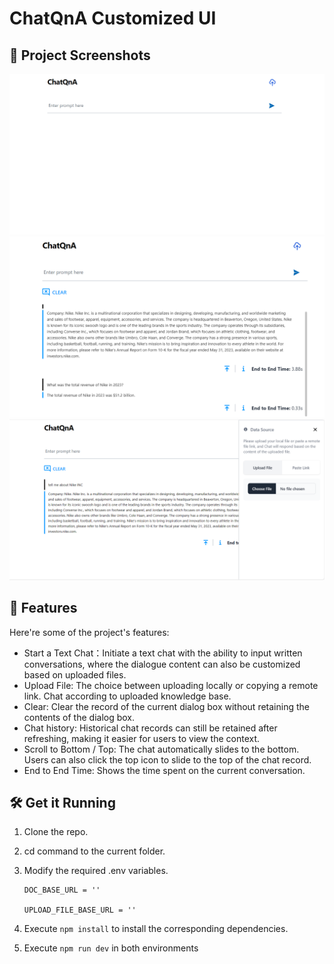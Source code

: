 # ChatQnA Customized UI

## 📸 Project Screenshots

![project-screenshot](../../../assets/img/chat_ui_init.png)
![project-screenshot](../../../assets/img/chat_ui_response.png)
![project-screenshot](../../../assets/img/chat_ui_upload.png)

## 🧐 Features

Here're some of the project's features:

- Start a Text Chat：Initiate a text chat with the ability to input written conversations, where the dialogue content can also be customized based on uploaded files.
- Upload File: The choice between uploading locally or copying a remote link. Chat according to uploaded knowledge base.
- Clear: Clear the record of the current dialog box without retaining the contents of the dialog box.
- Chat history: Historical chat records can still be retained after refreshing, making it easier for users to view the context.
- Scroll to Bottom / Top: The chat automatically slides to the bottom. Users can also click the top icon to slide to the top of the chat record.
- End to End Time: Shows the time spent on the current conversation.

## 🛠️ Get it Running

1. Clone the repo.

2. cd command to the current folder.

3. Modify the required .env variables.

   ```
   DOC_BASE_URL = ''

   UPLOAD_FILE_BASE_URL = ''
   ```

4. Execute `npm install` to install the corresponding dependencies.

5. Execute `npm run dev` in both environments
